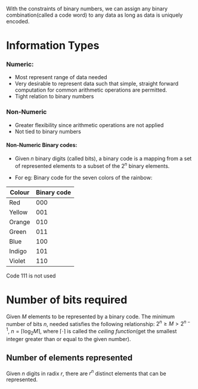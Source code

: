 With the constraints of binary numbers, we can assign any binary combination(called a code word) to any data as long as data is uniquely encoded.

# Information Types
### Numeric:
- Most represent range of data needed
- Very desirable to represent data such that simple, straight forward computation for common arithmetic operations are permitted.
- Tight relation to binary numbers

### Non-Numeric
- Greater flexibility since arithmetic operations are not applied 
- Not tied to binary numbers
#### Non-Numeric Binary codes:

- Given $n$ binary digits (called bits), a binary code is a mapping from a set of represented elements to a subset of the $2^{n}$ binary elements.

- For eg: Binary code for the seven colors of the rainbow:

| Colour | Binary code |
| ------ | ----------- |
| Red    | 000         |
| Yellow | 001         |
| Orange | 010         |
| Green  | 011         |
| Blue   | 100         |
| Indigo | 101         |
| Violet | 110         |
Code 111 is not used

# Number of bits required

Given $M$ elements to be represented by a binary code. The minimum number of bits $n$, needed satisfies the following relationship:
$2^{n}\geq M > 2^{n-1}$, $n=\lceil\log_{2}{M}\rceil$, where $\lceil\cdot\rceil$ is called the *ceiling function*(get the smallest integer greater than or equal to the given number).

## Number of elements represented
Given $n$ digits in radix $r$, there are $r^{n}$ distinct elements that can be represented.
